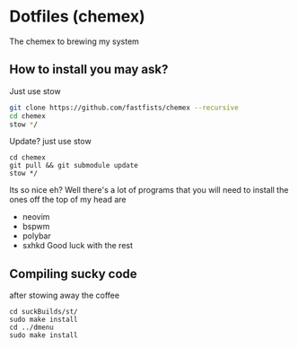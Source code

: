 # Dotfiles (chemex)
The chemex to brewing my system

## How to install you may ask?
Just use stow
```sh
git clone https://github.com/fastfists/chemex --recursive
cd chemex
stow */
```

Update? just use stow

```
cd chemex
git pull && git submodule update
stow */
```

Its so nice eh? Well there's a lot of programs that you will need to install the ones off the top of my head are 
- neovim
- bspwm
- polybar
- sxhkd
Good luck with the rest

## Compiling sucky code

after stowing away the coffee
```
cd suckBuilds/st/
sudo make install
cd ../dmenu
sudo make install
```
